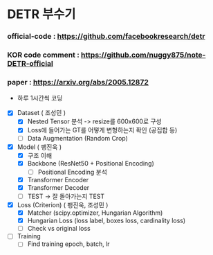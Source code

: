 # DETR 부수기

### official-code : https://github.com/facebookresearch/detr

### KOR code comment : https://github.com/nuggy875/note-DETR-official

### paper : https://arxiv.org/abs/2005.12872

- 하루 1시간씩 코딩

- [x] Dataset ( 조성민 )
  - [x] Nested Tensor 분석 -> resize를 600x600로 구성
  - [x] Loss에 들어가는 GT를 어떻게 변형하는지 확인 (공집합 등)
  - [ ] Data Augmentation (Random Crop)
- [x] Model ( 팽진욱 )
  - [x] 구조 이해
  - [x] Backbone (ResNet50 + Positional Encoding)
    - [ ] Positional Encoding 분석
  - [x] Transformer Encoder
  - [x] Transformer Decoder
  - [ ] TEST -> 잘 돌아가는지 TEST
- [x] Loss (Criterion) ( 팽진욱, 조성민 )
  - [x] Matcher (scipy.optimizer, Hungarian Algorithm)
  - [x] Hungarian Loss (loss label, boxes loss, cardinality loss)
  - [ ] Check vs original loss
- [ ] Training
  - [ ] Find training epoch, batch, lr

